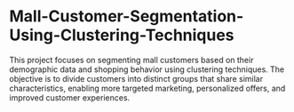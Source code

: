 # Mall-Customer-Segmentation-Using-Clustering-Techniques
This project focuses on segmenting mall customers based on their demographic data and shopping behavior using clustering techniques. The objective is to divide customers into distinct groups that share similar characteristics, enabling more targeted marketing, personalized offers, and improved customer experiences.
